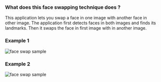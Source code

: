 ### What does this face swapping technique does ?

This application lets you swap a face in one image with another face in other image. The application first detects faces in both images and finds its landmarks. Then it swaps the face in first image with in another image.

### Example 1
![face swap sample](https://raw.githubusercontent.com/sudipg4112001/Face-X/master/Face-Swapping/Face_swap_2.jpg)

### Example 2

![face swap sample](https://raw.githubusercontent.com/sudipg4112001/Face-X/master/Face-Swapping/face_swap_1.png)
